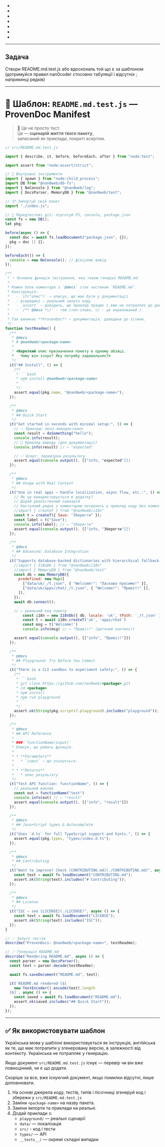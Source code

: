 - [](./docs/**)
- [](./package.json)
- [](./playground/**)
- [](./scripts/**)
- [](./src/**)
- [](./tsconfig.json)
- [](./types/**)

---

## Задача

Створи README.md.test.js або вдоскональ той що є за шаблоном (дотримуйся правил nan0coder стосовно табуляції і відсутніх ; наприкинці рядків)

---

# 📄 Шаблон: `README.md.test.js` — **ProvenDoc Manifest**

> 🧠 Це не просто тест.  
> Це — **сценарій життя твого пакету**,  
> записаний як приклади, покриті асертом.

```js
// src/README.md.test.js

import { describe, it, before, beforeEach, after } from "node:test";

import assert from "node:assert/strict";

// 🔧 Внутрішні інструменти
import { spawn } from "node:child_process";
import DB from "@nan0web/db-fs";
import { NoConsole } from "@nan0web/log";
import { DocsParser, MemoryDB } from "@nan0web/test";

// 📦 Імпортуй свій пакет
import "./index.js";

// 🧪 Передтестові дії: підготуй FS, console, package.json
const fs = new DB();
let pkg;

before(async () => {
  const doc = await fs.loadDocument("package.json", {});
  pkg = doc || {};
});

beforeEach(() => {
  console = new NoConsole(); // фіксуємо вивід
});

/**
 * ✨ Основна функція тестування, яка також генерує README.md
 *
 * Кожен блок коментаря з `@docs` стає частиною `README.md`.
 * Конструкція:
 *   - `it("опис")` → описує, що має бути у документації
 *   - всередині — реальний запуск коду
 *   - `assert` — доводить, що приклад працює і вже не потрапляє до документу, це стоп слово
 *   - `/** @docs *\/` - теж стоп-слово, \/ - це екранований /.
 *
 * Так виникає **ProvenDoc** — документація, доведена до істини.
 */
function testReadme() {
  /**
   * @docs
   * # @nan0web/<package-name>
   *
   * <Короткий опис призначення пакету в одному абзаці.
   *   Чому він існує? Яку потребу задовольняє?>
   */
  it("## Install", () => {
    /**
     * ```bash
     * npm install @nan0web/<package-name>
     * ```
     */
    assert.equal(pkg.name, "@nan0web/<package-name>");
  });

  /**
   * @docs
   * ## Quick Start
   */
  it("Get started in seconds with minimal setup:", () => {
    // ✨ Приклад: міні-використання
    const result = doSomething("hello");
    console.info(result);
    // 💬 Приклад виводу (для документації)
    console.info(result) // ← "expected"

    // ✅ Асерт: перевірка результату
    assert.equal(console.output(), [["info, "expected"]])
  });

  /**
   * @docs
   * ## Usage with Real Context
   */
  it("Use in real apps — handle localization, async flow, etc.:", () => {
    // Як це використовується в додатку?
    // Додай реалістичний сценарій
    // Наступний рядок з коментарем потрапить у приклад коду без коментаря, тому що відсутній пробіл:
    //import { createT } from "@nan0web/i18n"
    const t = createT({ Save: "Зберегти" });
    const label = t("Save");
    console.info(label); // ← "Зберегти"
    assert.equal(console.output(), [["info, "Зберегти"]])
  });

  /**
   * @docs
   * ## Advanced: Database Integration
   */
  it("Supports database-backed dictionaries with hierarchical fallback:", async () => {
    //import { I18nDb } from "@nan0web/i18n"
    //import { MemoryDB } from "@nan0web/test"
    const db = new MemoryDB({
      predefined: new Map([
        ["data/uk/_/t.json", { "Welcome!": "Ласкаво просимо!" }],
        ["data/uk/apps/chat/_/t.json", { "Welcome!": "Привіт!" }],
      ]),
    });
    await db.connect();

    // ← реальний код пакету
		const i18n = new I18nDb({ db, locale: 'uk', tPath: '_/t.json' })
		const t = await i18n.createT('uk', 'apps/chat')
		const msg = t('Welcome!')
		console.info(msg) // ← "Привіт!" (дитячий контекст)

    assert.equal(console.output(), [["info", "Привіт!"]])
  });

  /**
   * @docs
   * ## Playground: Try Before You Commit
   */
  it("There is a CLI sandbox to experiment safely:", () => {
    /**
     * ```bash
     * git clone https://github.com/nan0web/<package>.git
     * cd <package>
     * npm install
     * npm run playground
     * ```
     */
    assert.ok(String(pkg.scripts?.playground).includes("playground"));
  });

  /**
   * @docs
   * ## API Reference
   *
   * ### `functionName(input)`
   * Описує, що робить функція.
   *
   * * **Parameters**
   *   * `input` – що очікується.
   *
   * * **Returns**
   *   * опис результату
   */
  it("Test API function: functionName", () => {
    // реальний виклик
    const out = functionName("test")
    console.info(out) // ← "result"
    assert.equal(console.output(), [["info", "result"]])
  });

  /**
   * @docs
   * ## Java•Script types & Autocomplete
   */
  it("Uses `d.ts` for full TypeScript support and hints.", () => {
    assert.equal(pkg.types, "types/index.d.ts");
  });

  /**
   * @docs
   * ## Contributing
   */
  it("Want to improve? Check [CONTRIBUTING.md](./CONTRIBUTING.md)", async () => {
    const text = await fs.loadDocument("CONTRIBUTING.md");
    assert.ok(String(text).includes("# Contributing"));
  });

  /**
   * @docs
   * ## License
   */
  it("ISC – see [LICENSE](./LICENSE)", async () => {
    const text = await fs.loadDocument("LICENSE");
    assert.ok(String(text).includes("ISC"));
  });
}

// ✅ Запуск тестів
describe("ProvenDocs: @nan0web/<package-name>", testReadme);

// ✅ Генерація README.md
describe("Rendering README.md", async () => {
  const parser = new DocsParser();
  const text = parser.decode(testReadme);

  await fs.saveDocument("README.md", text);

  it(`README.md rendered [${
    new TextEncoder().encode(text).length
  }b]`, async () => {
    const saved = await fs.loadDocument("README.md");
    assert.ok(saved.includes("## Quick Start"));
  });
});
```

---

## ✅ Як використовувати шаблон

Українська мова у шаблоні використовується як інструкція, англійська як те, що має потрапити у згенеровану версію, в залежності від контексту. Українська не потрапляє у генерацію.

Якщо документ `src/README.md.test.js` існує — перевір чи він вже повноцінний, чи є що додати.

Скоріше за все, вже існуючий документ, якщо помилки відсутні, лише доповнювати.

1. На основі джерела коду, тестів, типів і пісочниці згенеруй код і збережи у `src/README.md.test.js`
2. Заміни `<package-name>` на назву пакета.
3. Заміни імпорти та приклади на реальні.
4. Додай приклади з:
   - `playground/` — реальні сценарії
   - `data/` — локалізація
   - `src/` - код і тести
   - `types/` — API
   - `__tests__/` — окремі складні випадки
